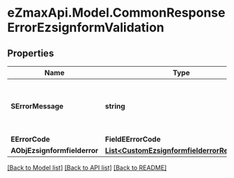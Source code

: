 # eZmaxApi.Model.CommonResponseErrorEzsignformValidation

## Properties

Name | Type | Description | Notes
------------ | ------------- | ------------- | -------------
**SErrorMessage** | **string** | The message giving details about the error | 
**EErrorCode** | **FieldEErrorCode** |  | 
**AObjEzsignformfielderror** | [**List&lt;CustomEzsignformfielderrorResponse&gt;**](CustomEzsignformfielderrorResponse.md) |  | 

[[Back to Model list]](../README.md#documentation-for-models) [[Back to API list]](../README.md#documentation-for-api-endpoints) [[Back to README]](../README.md)

